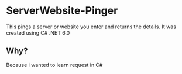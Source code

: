 # ServerWebsite-Pinger
This pings a server or website you enter and returns the details. It was created using C# .NET 6.0

## Why?
Because i wanted to learn request in C# 
